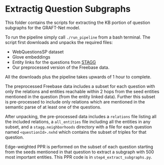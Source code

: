 # Extractig Question Subgraphs

This folder contains the scripts for extracting the KB portion of question
subgraphs for the GRAFT-Net model.

To run the pipeline simply call `./run_pipeline` from a bash terminal. The script first downloads and unpacks the required files:
- WebQuestionsSP dataset
- Glove embeddings
- Entity links for the questions from [STAGG](https://raw.githubusercontent.com/scottyih/STAGG)
- Our preprocessed version of the Freebase data.

All the downloads plus the pipeline takes upwards of 1 hour to complete.

The preprocessed Freebase data includes a subset for each question with only the relations and entities reachable within 2 hops from the seed entities mentioned in the question (from the entity linked data). Further this subset is pre-processed to include only relations which are mentioned in the semantic parse of at least one of the questions.

After unpacking, the pre-processed data includes a `relations` file listing all the included relations, a `all_entities` file including all the entities in any subset, and a `stagg.neighborhoods` directory with a file for each question named `<questionId>.nxhd` which contains the subset of triples for that question.

Edge-weighted PPR is performed on the subset of each question starting from the seeds mentioned in that question to extract a subgraph with 500 most important entities. This PPR code is in `step4_extract_subgraphs.py`.
